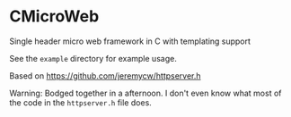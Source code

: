 # CMicroWeb
Single header micro web framework in C with templating support

See the `example` directory for example usage.

Based on https://github.com/jeremycw/httpserver.h

Warning: Bodged together in a afternoon.
I don't even know what most of the code in the `httpserver.h` file does.
